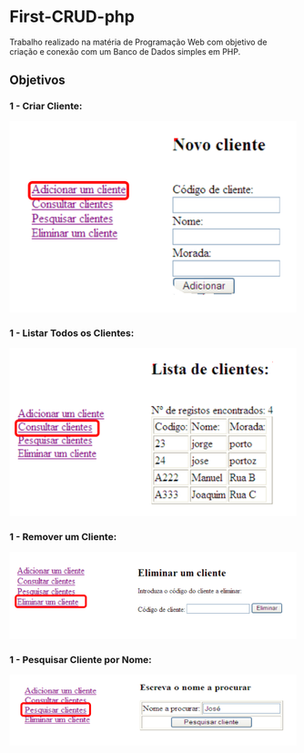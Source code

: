 # First-CRUD-php

Trabalho realizado na matéria de Programação Web com objetivo de criação e conexão com um Banco de Dados simples em PHP.

## Objetivos

### 1 - Criar Cliente:

![ScreenShot](https://github.com/duanbressan/First-CRUD-php/blob/master/Imagens/add.png?raw=true)

### 1 - Listar Todos os Clientes:

![ScreenShot](https://github.com/duanbressan/First-CRUD-php/blob/master/Imagens/get%20all.png?raw=true)

### 1 - Remover um Cliente:

![ScreenShot](https://github.com/duanbressan/First-CRUD-php/blob/master/Imagens/remove.png?raw=true)

### 1 - Pesquisar Cliente por Nome:

![ScreenShot](https://github.com/duanbressan/First-CRUD-php/blob/master/Imagens/find.png?raw=true)
